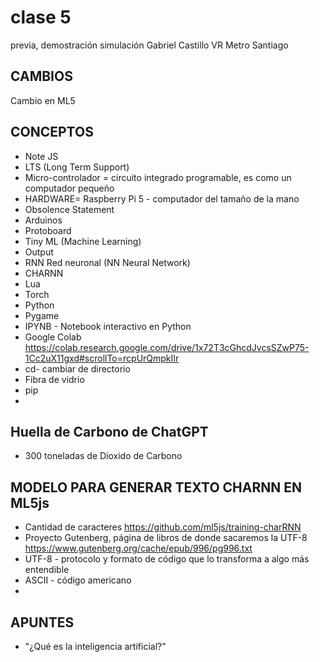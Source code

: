 # clase 5
previa, demostración simulación Gabriel Castillo VR Metro Santiago 
## CAMBIOS
Cambio en ML5

## CONCEPTOS
* Note JS
* LTS (Long Term Support)
* Micro-controlador = circuito integrado programable, es como un computador pequeño
* HARDWARE= Raspberry Pi 5 - computador del tamaño de la mano
* Obsolence Statement
* Arduinos
* Protoboard
* Tiny ML (Machine Learning)
* Output
* RNN Red neuronal (NN Neural Network)
* CHARNN
* Lua
* Torch
* Python
* Pygame
* IPYNB - Notebook interactivo en Python
* Google Colab
https://colab.research.google.com/drive/1x72T3cGhcdJvcsSZwP75-1Cc2uX11gxd#scrollTo=rcpUrQmpkIIr
* cd- cambiar de directorio
* Fibra de vidrio
* pip
* 

## Huella de Carbono de ChatGPT
- 300 toneladas de Dioxido de Carbono

  
## MODELO PARA GENERAR TEXTO CHARNN EN ML5js
* Cantidad de caracteres
https://github.com/ml5js/training-charRNN
* Proyecto Gutenberg, página de libros de donde sacaremos la UTF-8
https://www.gutenberg.org/cache/epub/996/pg996.txt
* UTF-8 - protocolo y formato de código que lo transforma a algo más entendible
* ASCII - código americano 
* 
## APUNTES
* "¿Qué es la inteligencia artificial?"


